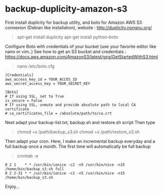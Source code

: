 # backup-duplicity-amazon-s3

First install duplicity for backup utility, and boto for Amazon AWS S3 connexion (Debian like installation), website : http://duplicity.nongnu.org/
> apt-get install duplicity
> apt-get install python-boto

Configure Boto with credentials of your bucket (use your favorite editor like nano or vim..)
See how to get an S3 bucket and credentials : https://docs.aws.amazon.com/AmazonS3/latest/gsg/GetStartedWithS3.html
> nano /etc/boto.cfg
```
[Credentials]
aws_access_key_id = YOUR_ACCES_ID
aws_secret_access_key = YOUR_SECRET_KEY

[Boto]
# If using SSL, set to True
is_secure = False
# If using SSL, unmute and provide absolute path to local CA certificate
# ca_certificates_file = /absolute/path/to/ca.crt
```

Next adapt your backup-list.txt, backup.sh and restore.sh script
Then type
> chmod +x /path/backup_s3.sh
> chmod +x /path/restore_s3.sh

Then adapt your cron. Here, I make an incremental backup everyday and a full backup once a month. The first time will automatically be full backup 
> crontab -e
```
0 2 1    * * /usr/bin/ionice -c2 -n5 /usr/bin/nice -n15 /home/bin/backup_s3.sh full
0 2 2-31 * * /usr/bin/ionice -c2 -n5 /usr/bin/nice -n15 /home/bin/backup_s3.sh
```

Enjoy...